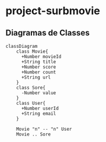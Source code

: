 # project-surbmovie

## Diagramas de Classes
```mermaid
classDiagram
    class Movie{
      +Number movieId
      +String title
      +Number score
      +Number count
      +String url
    }
    class Sore{
      -Number value
    }
    class User{
      +Number userId
      +String email
    }

    Movie "n" -- "n" User
    Movie .. Sore
```
